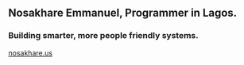 ## Nosakhare Emmanuel, Programmer in Lagos.

### Building smarter, more people friendly systems.

[nosakhare.us](https://nosakhare.us)
